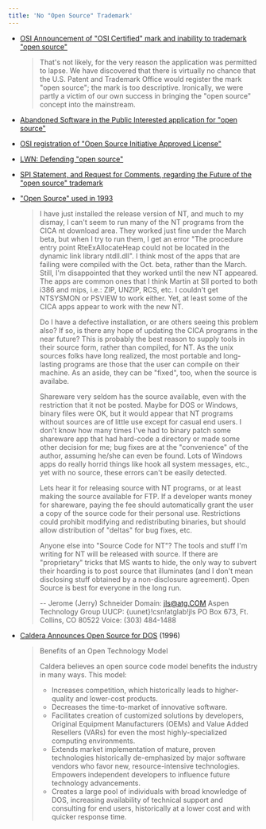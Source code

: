 ```yaml
---
title: 'No "Open Source" Trademark'
---
```


- [OSI Announcement of "OSI Certified" mark and inability to trademark "open source"](https://opensource.org/pressreleases/certified-open-source.php)

  > That's not likely, for the very reason the application was permitted to lapse. We have discovered that there is virtually no chance that the U.S. Patent and Trademark Office would register the mark "open source"; the mark is too descriptive. Ironically, we were partly a victim of our own success in bringing the "open source" concept into the mainstream.

- [Abandoned Software in the Public Interested application for "open source"](https://tsdr.uspto.gov/#caseNumber=75439502&caseType=SERIAL_NO&searchType=statusSearch)

- [OSI registration of "Open Source Initiative Approved License"](https://tsdr.uspto.gov/#caseNumber=78813707&caseSearchType=US_APPLICATION&caseType=SERIAL_NO&searchType=statusSearch)

- [LWN: Defending "open source"](https://lwn.net/Articles/239780/)

- [SPI Statement, and Request for Comments, regarding the Future of the "open source" trademark](https://old.lwn.net/1998/1203/a/trademark.html)

- ["Open Source" used in 1993](https://groups.google.com/forum/#!msg/comp.os.ms-windows.programmer.win32/WoBvPB0U9Co/wXfpq5nEJTYJ)

  > I have just installed the release version of NT, and much to my dismay,
  > I can't seem to run many of the NT programs from the CICA nt download
  > area.  They worked just fine under the March beta, but when I try to
  > run them, I get an error "The procedure entry point RteExAllocateHeap
  > could not be located in the dynamic link library ntdll.dll".
  > I think most of the apps that are failing were compiled with the Oct.
  > beta, rather than the March.  Still, I'm disappointed that they worked
  > until the new NT appeared.  The apps are common ones that I think Martin
  > at SII ported to both i386 and mips, i.e.: ZIP, UNZIP, RCS, etc.  I
  > couldn't get NTSYSMON or PSVIEW to work either.  Yet, at least some of
  > the CICA apps appear to work with the new NT.
  >
  > Do I have a defective installation, or are others seeing this problem
  > also?  If so, is there any hope of updating the CICA programs in the
  > near future?  This is probably the best reason to supply tools in their
  > source form, rather than compiled, for NT.  As the unix sources folks
  > have long realized, the most portable and long-lasting programs are
  > those that the user can compile on their machine.  As an aside, they
  > can be "fixed", too, when the source is availabe.
  >
  > Shareware very seldom has the source available, even with the restriction
  > that it not be posted.  Maybe for DOS or Windows, binary files were OK,
  > but it would appear that NT programs without sources are of little use
  > except for casual end users.  I don't know how many times I've had to
  > binary patch some shareware app that had hard-code a directory or made
  > some other decision for me; bug fixes are at the "convenience" of the
  > author, assuming he/she can even be found.  Lots of Windows apps do
  > really horrid things like hook all system messages, etc., yet with no
  > source, these errors can't be easily detected.
  >
  > Lets hear it for releasing source with NT programs, or at least making
  > the source available for FTP.  If a developer wants money for shareware,
  > paying the fee should automatically grant the user a copy of the source
  > code for their personal use.  Restrictions could prohibit modifying and
  > redistributing binaries, but should allow distribution of "deltas" for
  > bug fixes, etc.
  >
  > Anyone else into "Source Code for NT"?  The tools and stuff I'm writing
  > for NT will be released with source.  If there are "proprietary" tricks
  > that MS wants to hide, the only way to subvert their hoarding is to post
  > source that illuminates (and I don't mean disclosing stuff obtained by
  > a non-disclosure agreement).  Open Source is best for everyone in the
  > long run.
  >
  > --
  > Jerome (Jerry) Schneider             Domain: jls@atg.COM
  > Aspen Technology Group               UUCP:   {uunet}!csn!atglab!jls
  > PO Box 673, Ft. Collins, CO 80522    Voice:  (303) 484-1488

- [Caldera Announces Open Source for DOS](http://www.xent.com/FoRK-archive/fall96/0269.html) (1996)

   > Benefits of an Open Technology Model
   >
   > Caldera believes an open source code model benefits the industry in
   > many ways.
   > This model:
   >   * Increases competition, which historically leads to higher-quality
   >     and lower-cost products.
   >   * Decreases the time-to-market of innovative software.
   >   * Facilitates creation of customized solutions by developers,
   >     Original Equipment Manufacturers (OEMs) and Value Added Resellers
   >     (VARs) for even the most highly-specialized computing
   >     environments.
   >   * Extends market implementation of mature, proven technologies
   >     historically de-emphasized by major software vendors who favor
   >     new, resource-intensive technologies. Empowers independent
   >     developers to influence future technology advancements.
   >   * Creates a large pool of individuals with broad knowledge of DOS,
   >     increasing availability of technical support and consulting for
   >     end users, historically at a lower cost and with quicker response
   >     time.


  
